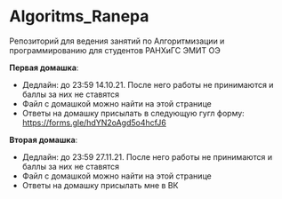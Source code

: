 # Algoritms_Ranepa
Репозиторий для ведения занятий по Алгоритмизации и программированию для студентов РАНХиГС ЭМИТ ОЭ

**Первая домашка**: 
* Дедлайн: до 23:59 14.10.21. После него работы не принимаются и баллы за них не ставятся
* Файл с домашкой можно найти на этой странице
* Ответы на домашку присылать в следующую гугл форму: https://forms.gle/hdYN2oAgd5o4hcfJ6

**Вторая домашка**: 
* Дедлайн: до 23:59 27.11.21. После него работы не принимаются и баллы за них не ставятся
* Файл с домашкой можно найти на этой странице
* Ответы на домашку присылать мне в ВК
